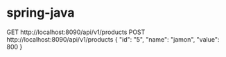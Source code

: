# spring-java

GET http://localhost:8090/api/v1/products
POST http://localhost:8090/api/v1/products
    {
        "id": "5",
        "name": "jamon",
        "value": 800
    }
